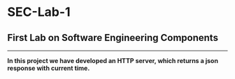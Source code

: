 # SEC-Lab-1
## First Lab on Software Engineering Components
---
**In this project we have developed an HTTP server, which returns a json response with current time.**
